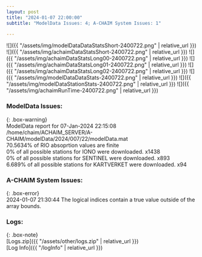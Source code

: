 ```yaml
---
layout: post
title: "2024-01-07 22:00:00"
subtitle: "ModelData Issues: 4; A-CHAIM System Issues: 1"

---
```


![]({{ "/assets/img/modelDataDataStatsShort-2400722.png" | relative_url }})
![]({{ "/assets/img/achaimDataStatsShort-2400722.png" | relative_url }})
![]({{ "/assets/img/achaimDataStatsLong00-2400722.png" | relative_url }})
![]({{ "/assets/img/achaimDataStatsLong01-2400722.png" | relative_url }})
![]({{ "/assets/img/achaimDataStatsLong02-2400722.png" | relative_url }})
![]({{ "/assets/img/modelDataDataStats-2400722.png" | relative_url }})
![]({{ "/assets/img/modelDataStationStats-2400722.png" | relative_url }})
![]({{ "/assets/img/achaimRunTime-2400722.png" | relative_url }})


### ModelData Issues:  
  
{: .box-warning}  
 ModelData report for 07-Jan-2024 22:15:08   
 /home/chaim/ACHAIM_SERVER/A-CHAIM/modelData/2024/007/22/modelData.mat   
 70.5634% of RIO absoprtion values are finite   
 0% of all possible stations for IONO were downloaded. x1438   
 0% of all possible stations for SENTINEL were downloaded. x893   
 6.689% of all possible stations for KARTVERKET were downloaded. x94   
  
### A-CHAIM System Issues:  
  
{: .box-error}  
2024-01-07 21:30:44 The logical indices contain a true value outside of the array bounds.  

### Logs:  
  
{: .box-note}  
[Logs.zip]({{ "/assets/other/logs.zip" | relative_url }})  
[Log Info]({{ "/logInfo" | relative_url }})  
